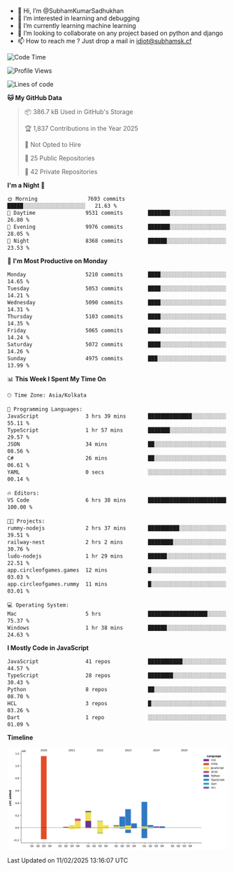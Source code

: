 - 👋 Hi, I’m @SubhamKumarSadhukhan
- 👀 I’m interested in learning and debugging
- 🌱 I’m currently learning machine learning
- 💞️ I’m looking to collaborate on any project based on python and django
- 📫 How to reach me ?
      Just drop a mail in idiot@subhamsk.cf

<!---
SubhamKumarSadhukhan/SubhamKumarSadhukhan is a ✨ special ✨ repository because its `README.md` (this file) appears on your GitHub profile.
You can click the Preview link to take a look at your changes.
--->


<!--START_SECTION:waka-->
![Code Time](http://img.shields.io/badge/Code%20Time-2%2C747%20hrs%2022%20mins-blue)

![Profile Views](http://img.shields.io/badge/Profile%20Views-0-blue)

![Lines of code](https://img.shields.io/badge/From%20Hello%20World%20I%27ve%20Written-2.8%20million%20lines%20of%20code-blue)

**🐱 My GitHub Data** 

> 📦 386.7 kB Used in GitHub's Storage 
 > 
> 🏆 1,837 Contributions in the Year 2025
 > 
> 🚫 Not Opted to Hire
 > 
> 📜 25 Public Repositories 
 > 
> 🔑 42 Private Repositories 
 > 
**I'm a Night 🦉** 

```text
🌞 Morning                7693 commits        █████░░░░░░░░░░░░░░░░░░░░   21.63 % 
🌆 Daytime                9531 commits        ███████░░░░░░░░░░░░░░░░░░   26.80 % 
🌃 Evening                9976 commits        ███████░░░░░░░░░░░░░░░░░░   28.05 % 
🌙 Night                  8368 commits        ██████░░░░░░░░░░░░░░░░░░░   23.53 % 
```
📅 **I'm Most Productive on Monday** 

```text
Monday                   5210 commits        ████░░░░░░░░░░░░░░░░░░░░░   14.65 % 
Tuesday                  5053 commits        ████░░░░░░░░░░░░░░░░░░░░░   14.21 % 
Wednesday                5090 commits        ████░░░░░░░░░░░░░░░░░░░░░   14.31 % 
Thursday                 5103 commits        ████░░░░░░░░░░░░░░░░░░░░░   14.35 % 
Friday                   5065 commits        ████░░░░░░░░░░░░░░░░░░░░░   14.24 % 
Saturday                 5072 commits        ████░░░░░░░░░░░░░░░░░░░░░   14.26 % 
Sunday                   4975 commits        ███░░░░░░░░░░░░░░░░░░░░░░   13.99 % 
```


📊 **This Week I Spent My Time On** 

```text
🕑︎ Time Zone: Asia/Kolkata

💬 Programming Languages: 
JavaScript               3 hrs 39 mins       ██████████████░░░░░░░░░░░   55.11 % 
TypeScript               1 hr 57 mins        ███████░░░░░░░░░░░░░░░░░░   29.57 % 
JSON                     34 mins             ██░░░░░░░░░░░░░░░░░░░░░░░   08.56 % 
C#                       26 mins             ██░░░░░░░░░░░░░░░░░░░░░░░   06.61 % 
YAML                     0 secs              ░░░░░░░░░░░░░░░░░░░░░░░░░   00.14 % 

🔥 Editors: 
VS Code                  6 hrs 38 mins       █████████████████████████   100.00 % 

🐱‍💻 Projects: 
rummy-nodejs             2 hrs 37 mins       ██████████░░░░░░░░░░░░░░░   39.51 % 
railway-nest             2 hrs 2 mins        ████████░░░░░░░░░░░░░░░░░   30.76 % 
ludo-nodejs              1 hr 29 mins        ██████░░░░░░░░░░░░░░░░░░░   22.51 % 
app.circleofgames.games  12 mins             █░░░░░░░░░░░░░░░░░░░░░░░░   03.03 % 
app.circleofgames.rummy  11 mins             █░░░░░░░░░░░░░░░░░░░░░░░░   03.01 % 

💻 Operating System: 
Mac                      5 hrs               ███████████████████░░░░░░   75.37 % 
Windows                  1 hr 38 mins        ██████░░░░░░░░░░░░░░░░░░░   24.63 % 
```

**I Mostly Code in JavaScript** 

```text
JavaScript               41 repos            ███████████░░░░░░░░░░░░░░   44.57 % 
TypeScript               28 repos            ████████░░░░░░░░░░░░░░░░░   30.43 % 
Python                   8 repos             ██░░░░░░░░░░░░░░░░░░░░░░░   08.70 % 
HCL                      3 repos             █░░░░░░░░░░░░░░░░░░░░░░░░   03.26 % 
Dart                     1 repo              ░░░░░░░░░░░░░░░░░░░░░░░░░   01.09 % 
```



**Timeline**

![Lines of Code chart](https://raw.githubusercontent.com/SubhamKumarSadhukhan/SubhamKumarSadhukhan/main/assets/bar_graph.png)


 Last Updated on 11/02/2025 13:16:07 UTC
<!--END_SECTION:waka-->
